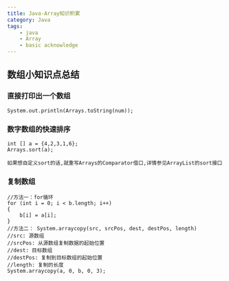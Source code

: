 ```yaml
---
title: Java-Array知识积累
category: Java
tags:
    - java
    - Array
    - basic acknowledge
---
```


## 数组小知识点总结

### 直接打印出一个数组
```
System.out.println(Arrays.toString(num));
```

### 数字数组的快速排序
```
int [] a = {4,2,3,1,6};
Arrays.sort(a);
```
    如果想自定义sort的话,就重写Arrays的Comparator借口,详情参见ArrayList的sort接口
    
### 复制数组
```
//方法一：for循环  
for (int i = 0; i < b.length; i++)   
{  
    b[i] = a[i];  
}  
//方法二： System.arraycopy(src, srcPos, dest, destPos, length)  
//src: 源数组  
//srcPos: 从源数组复制数据的起始位置  
//dest: 目标数组  
//destPos: 复制到目标数组的起始位置  
//length: 复制的长度  
System.arraycopy(a, 0, b, 0, 3);  
```